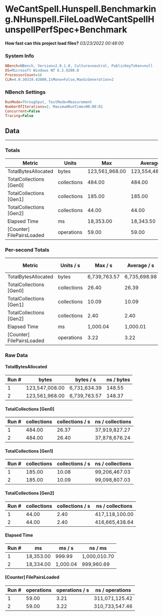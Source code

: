 ﻿# WeCantSpell.Hunspell.Benchmarking.NHunspell.FileLoadWeCantSpellHunspellPerfSpec+Benchmark
__How fast can this project load files?__
_03/23/2022 00:48:00_
### System Info
```ini
NBench=NBench, Version=2.0.1.0, Culture=neutral, PublicKeyToken=null
OS=Microsoft Windows NT 6.2.9200.0
ProcessorCount=16
CLR=4.0.30319.42000,IsMono=False,MaxGcGeneration=2
```

### NBench Settings
```ini
RunMode=Throughput, TestMode=Measurement
NumberOfIterations=2, MaximumRunTime=00:00:01
Concurrent=False
Tracing=False
```

## Data
-------------------

### Totals
|          Metric |           Units |             Max |         Average |             Min |          StdDev |
|---------------- |---------------- |---------------- |---------------- |---------------- |---------------- |
|TotalBytesAllocated |           bytes |  123,561,968.00 |  123,554,488.00 |  123,547,008.00 |       10,578.32 |
|TotalCollections [Gen0] |     collections |          484.00 |          484.00 |          484.00 |            0.00 |
|TotalCollections [Gen1] |     collections |          185.00 |          185.00 |          185.00 |            0.00 |
|TotalCollections [Gen2] |     collections |           44.00 |           44.00 |           44.00 |            0.00 |
|    Elapsed Time |              ms |       18,353.00 |       18,343.50 |       18,334.00 |           13.44 |
|[Counter] FilePairsLoaded |      operations |           59.00 |           59.00 |           59.00 |            0.00 |

### Per-second Totals
|          Metric |       Units / s |         Max / s |     Average / s |         Min / s |      StdDev / s |
|---------------- |---------------- |---------------- |---------------- |---------------- |---------------- |
|TotalBytesAllocated |           bytes |    6,739,763.57 |    6,735,698.98 |    6,731,634.39 |        5,748.20 |
|TotalCollections [Gen0] |     collections |           26.40 |           26.39 |           26.37 |            0.02 |
|TotalCollections [Gen1] |     collections |           10.09 |           10.09 |           10.08 |            0.01 |
|TotalCollections [Gen2] |     collections |            2.40 |            2.40 |            2.40 |            0.00 |
|    Elapsed Time |              ms |        1,000.04 |        1,000.01 |          999.99 |            0.04 |
|[Counter] FilePairsLoaded |      operations |            3.22 |            3.22 |            3.21 |            0.00 |

### Raw Data
#### TotalBytesAllocated
|           Run # |           bytes |       bytes / s |      ns / bytes |
|---------------- |---------------- |---------------- |---------------- |
|               1 |  123,547,008.00 |    6,731,634.39 |          148.55 |
|               2 |  123,561,968.00 |    6,739,763.57 |          148.37 |

#### TotalCollections [Gen0]
|           Run # |     collections | collections / s |ns / collections |
|---------------- |---------------- |---------------- |---------------- |
|               1 |          484.00 |           26.37 |   37,919,827.27 |
|               2 |          484.00 |           26.40 |   37,878,676.24 |

#### TotalCollections [Gen1]
|           Run # |     collections | collections / s |ns / collections |
|---------------- |---------------- |---------------- |---------------- |
|               1 |          185.00 |           10.08 |   99,206,467.03 |
|               2 |          185.00 |           10.09 |   99,098,807.03 |

#### TotalCollections [Gen2]
|           Run # |     collections | collections / s |ns / collections |
|---------------- |---------------- |---------------- |---------------- |
|               1 |           44.00 |            2.40 |  417,118,100.00 |
|               2 |           44.00 |            2.40 |  416,665,438.64 |

#### Elapsed Time
|           Run # |              ms |          ms / s |         ns / ms |
|---------------- |---------------- |---------------- |---------------- |
|               1 |       18,353.00 |          999.99 |    1,000,010.70 |
|               2 |       18,334.00 |        1,000.04 |      999,960.69 |

#### [Counter] FilePairsLoaded
|           Run # |      operations |  operations / s | ns / operations |
|---------------- |---------------- |---------------- |---------------- |
|               1 |           59.00 |            3.21 |  311,071,125.42 |
|               2 |           59.00 |            3.22 |  310,733,547.46 |


